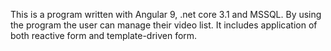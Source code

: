 This is a program written with Angular 9, .net core 3.1 and MSSQL. By using the program the user can manage their video list. It includes application of both reactive form and template-driven form. 
